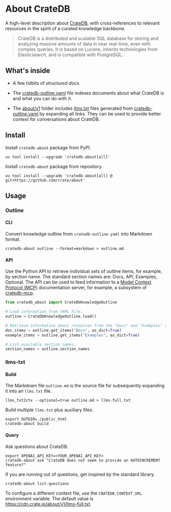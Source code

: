 # About CrateDB

A high-level description about [CrateDB], with cross-references
to relevant resources in the spirit of a curated knowledge backbone.

> CrateDB is a distributed and scalable SQL database for storing and
> analyzing massive amounts of data in near real-time, even with
> complex queries. It is based on Lucene, inherits technologies from
> Elasticsearch, and is compatible with PostgreSQL.

## What's inside

- A few tidbits of _structured docs_.

- The [cratedb-outline.yaml] file indexes documents about what CrateDB is
  and what you can do with it.

- The [about/v1] folder includes [llms.txt] files generated from
  [cratedb-outline.yaml] by expanding all links. They can be used
  to provide better context for conversations about CrateDB.

## Install

Install `cratedb-about` package from PyPI.
```shell
uv tool install --upgrade 'cratedb-about[all]'
```
Install `cratedb-about` package from repository.
```shell
uv tool install --upgrade 'cratedb-about[all] @ git+https://github.com/crate/about'
```

## Usage

### Outline

#### CLI
Convert knowledge outline from `cratedb-outline.yaml` into Markdown format.
```shell
cratedb-about outline --format=markdown > outline.md
```

#### API
Use the Python API to retrieve individual sets of outline items, for example,
by section name. The standard section names are: Docs, API, Examples, Optional.
The API can be used to feed information to a [Model Context Protocol (MCP)]
documentation server, for example, a subsystem of [cratedb-mcp].
```python
from cratedb_about import CrateDbKnowledgeOutline

# Load information from YAML file.
outline = CrateDbKnowledgeOutline.load()

# Retrieve information about resources from the "Docs" and "Examples" sections.
doc_items = outline.get_items("Docs", as_dict=True)
example_items = outline.get_items("Examples", as_dict=True)

# List available section names.
section_names = outline.section_names
```

### llms-txt

#### Build

The Markdown file `outline.md` is the source file for subsequently
expanding it into an `llms.txt` file.
```shell
llms_txt2ctx --optional=true outline.md > llms-full.txt
```

Build multiple `llms.txt` plus auxiliary files.
```shell
export OUTDIR=./public_html
cratedb-about build
```

#### Query

Ask questions about CrateDB.
```shell
export OPENAI_API_KEY=<YOUR_OPENAI_API_KEY>
cratedb-about ask "CrateDB does not seem to provide an AUTOINCREMENT feature?"
```

If you are running out of questions, get inspired by the standard library.
```shell
cratedb-about list-questions
```

To configure a different context file, use the `CRATEDB_CONTEXT_URL` environment
variable. The default value is https://cdn.crate.io/about/v1/llms-full.txt.


[about/v1]: https://cdn.crate.io/about/v1/
[CrateDB]: https://cratedb.com/database
[cratedb-mcp]: https://github.com/crate/cratedb-mcp
[cratedb-outline.yaml]: https://github.com/crate/about/blob/main/src/cratedb_about/outline/cratedb-outline.yaml
[llms.txt]: https://llmstxt.org/
[Model Context Protocol (MCP)]: https://modelcontextprotocol.io/introduction
